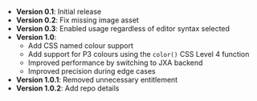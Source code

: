 * **Version 0.1**: Initial release
* **Version 0.2**: Fix missing image asset
* **Version 0.3**: Enabled usage regardless of editor syntax selected
* **Version 1.0**:
	* Add CSS named colour support
	* Add support for P3 colours using the ``color()`` CSS Level 4 function
	* Improved performance by switching to JXA backend
	* Improved precision during edge cases
* **Version 1.0.1**: Removed unnecessary entitlement
* **Version 1.0.2**: Add repo details
